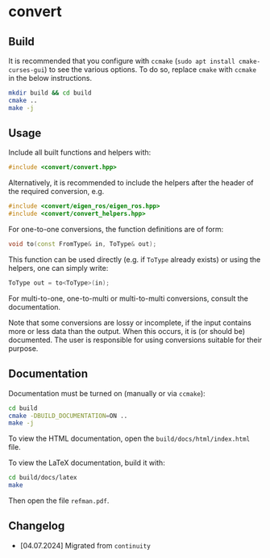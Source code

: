 # convert

## Build

It is recommended that you configure with `ccmake` (`sudo apt install cmake-curses-gui`) to see the various options. To do so, replace `cmake` with `ccmake` in the below instructions.

```bash
mkdir build && cd build
cmake ..
make -j
```

## Usage

Include all built functions and helpers with:
```cpp
#include <convert/convert.hpp>
```

Alternatively, it is recommended to include the helpers after the header of the required conversion, e.g.
```cpp
#include <convert/eigen_ros/eigen_ros.hpp>
#include <convert/convert_helpers.hpp>
```

For one-to-one conversions, the function definitions are of form:
```cpp
void to(const FromType& in, ToType& out);
```

This function can be used directly (e.g. if `ToType` already exists) or using the helpers, one can simply write:
```cpp
ToType out = to<ToType>(in);
```

For multi-to-one, one-to-multi or multi-to-multi conversions, consult the documentation.

Note that some conversions are lossy or incomplete, if the input contains more or less data than the output. When this occurs, it is (or should be) documented. The user is responsible for using conversions suitable for their purpose.

## Documentation

Documentation must be turned on (manually or via `ccmake`):

```bash
cd build
cmake -DBUILD_DOCUMENTATION=ON ..
make -j
```

To view the HTML documentation, open the `build/docs/html/index.html` file.

To view the LaTeX documentation, build it with:
```bash
cd build/docs/latex
make
```
Then open the file `refman.pdf`.

## Changelog

* [04.07.2024] Migrated from `continuity`
